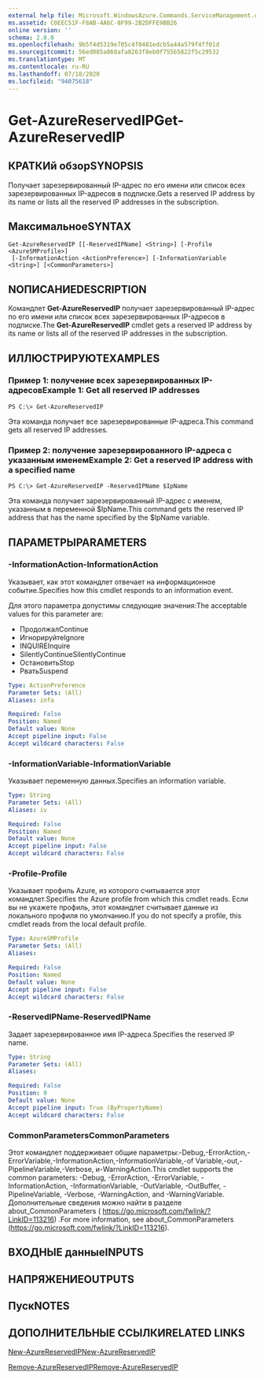 ```yaml
---
external help file: Microsoft.WindowsAzure.Commands.ServiceManagement.dll-Help.xml
ms.assetid: C0EEC51F-F8AB-4A6C-8F99-2B2DFFE9BB26
online version: ''
schema: 2.0.0
ms.openlocfilehash: 9b5f4d5319e705c4f0481edcb5a44a579f4ff01d
ms.sourcegitcommit: 56ed085a868afa8263f8eb0f755b5822f5c29532
ms.translationtype: MT
ms.contentlocale: ru-RU
ms.lasthandoff: 07/18/2020
ms.locfileid: "94075618"
---
```

# <span data-ttu-id="3c941-101">Get-AzureReservedIP</span><span class="sxs-lookup"><span data-stu-id="3c941-101">Get-AzureReservedIP</span></span>

## <span data-ttu-id="3c941-102">КРАТКИй обзор</span><span class="sxs-lookup"><span data-stu-id="3c941-102">SYNOPSIS</span></span>
<span data-ttu-id="3c941-103">Получает зарезервированный IP-адрес по его имени или список всех зарезервированных IP-адресов в подписке.</span><span class="sxs-lookup"><span data-stu-id="3c941-103">Gets a reserved IP address by its name or lists all the reserved IP addresses in the subscription.</span></span>

## <span data-ttu-id="3c941-104">Максимальное</span><span class="sxs-lookup"><span data-stu-id="3c941-104">SYNTAX</span></span>

```
Get-AzureReservedIP [[-ReservedIPName] <String>] [-Profile <AzureSMProfile>]
 [-InformationAction <ActionPreference>] [-InformationVariable <String>] [<CommonParameters>]
```

## <span data-ttu-id="3c941-105">NОПИСАНИЕ</span><span class="sxs-lookup"><span data-stu-id="3c941-105">DESCRIPTION</span></span>
<span data-ttu-id="3c941-106">Командлет **Get-AzureReservedIP** получает зарезервированный IP-адрес по его имени или список всех зарезервированных IP-адресов в подписке.</span><span class="sxs-lookup"><span data-stu-id="3c941-106">The **Get-AzureReservedIP** cmdlet gets a reserved IP address by its name or lists all of the reserved IP addresses in the subscription.</span></span>

## <span data-ttu-id="3c941-107">ИЛЛЮСТРИРУЮТ</span><span class="sxs-lookup"><span data-stu-id="3c941-107">EXAMPLES</span></span>

### <span data-ttu-id="3c941-108">Пример 1: получение всех зарезервированных IP-адресов</span><span class="sxs-lookup"><span data-stu-id="3c941-108">Example 1: Get all reserved IP addresses</span></span>
```
PS C:\> Get-AzureReservedIP
```

<span data-ttu-id="3c941-109">Эта команда получает все зарезервированные IP-адреса.</span><span class="sxs-lookup"><span data-stu-id="3c941-109">This command gets all reserved IP addresses.</span></span>

### <span data-ttu-id="3c941-110">Пример 2: получение зарезервированного IP-адреса с указанным именем</span><span class="sxs-lookup"><span data-stu-id="3c941-110">Example 2: Get a reserved IP address with a specified name</span></span>
```
PS C:\> Get-AzureReservedIP -ReservedIPName $IpName
```

<span data-ttu-id="3c941-111">Эта команда получает зарезервированный IP-адрес с именем, указанным в переменной $IpName.</span><span class="sxs-lookup"><span data-stu-id="3c941-111">This command gets the reserved IP address that has the name specified by the $IpName variable.</span></span>

## <span data-ttu-id="3c941-112">ПАРАМЕТРЫ</span><span class="sxs-lookup"><span data-stu-id="3c941-112">PARAMETERS</span></span>

### <span data-ttu-id="3c941-113">-InformationAction</span><span class="sxs-lookup"><span data-stu-id="3c941-113">-InformationAction</span></span>
<span data-ttu-id="3c941-114">Указывает, как этот командлет отвечает на информационное событие.</span><span class="sxs-lookup"><span data-stu-id="3c941-114">Specifies how this cmdlet responds to an information event.</span></span>

<span data-ttu-id="3c941-115">Для этого параметра допустимы следующие значения:</span><span class="sxs-lookup"><span data-stu-id="3c941-115">The acceptable values for this parameter are:</span></span>

- <span data-ttu-id="3c941-116">Продолжал</span><span class="sxs-lookup"><span data-stu-id="3c941-116">Continue</span></span>
- <span data-ttu-id="3c941-117">Игнорируйте</span><span class="sxs-lookup"><span data-stu-id="3c941-117">Ignore</span></span>
- <span data-ttu-id="3c941-118">INQUIRE</span><span class="sxs-lookup"><span data-stu-id="3c941-118">Inquire</span></span>
- <span data-ttu-id="3c941-119">SilentlyContinue</span><span class="sxs-lookup"><span data-stu-id="3c941-119">SilentlyContinue</span></span>
- <span data-ttu-id="3c941-120">Остановить</span><span class="sxs-lookup"><span data-stu-id="3c941-120">Stop</span></span>
- <span data-ttu-id="3c941-121">Рвать</span><span class="sxs-lookup"><span data-stu-id="3c941-121">Suspend</span></span>

```yaml
Type: ActionPreference
Parameter Sets: (All)
Aliases: infa

Required: False
Position: Named
Default value: None
Accept pipeline input: False
Accept wildcard characters: False
```

### <span data-ttu-id="3c941-122">-InformationVariable</span><span class="sxs-lookup"><span data-stu-id="3c941-122">-InformationVariable</span></span>
<span data-ttu-id="3c941-123">Указывает переменную данных.</span><span class="sxs-lookup"><span data-stu-id="3c941-123">Specifies an information variable.</span></span>

```yaml
Type: String
Parameter Sets: (All)
Aliases: iv

Required: False
Position: Named
Default value: None
Accept pipeline input: False
Accept wildcard characters: False
```

### <span data-ttu-id="3c941-124">-Profile</span><span class="sxs-lookup"><span data-stu-id="3c941-124">-Profile</span></span>
<span data-ttu-id="3c941-125">Указывает профиль Azure, из которого считывается этот командлет.</span><span class="sxs-lookup"><span data-stu-id="3c941-125">Specifies the Azure profile from which this cmdlet reads.</span></span>
<span data-ttu-id="3c941-126">Если вы не укажете профиль, этот командлет считывает данные из локального профиля по умолчанию.</span><span class="sxs-lookup"><span data-stu-id="3c941-126">If you do not specify a profile, this cmdlet reads from the local default profile.</span></span>

```yaml
Type: AzureSMProfile
Parameter Sets: (All)
Aliases: 

Required: False
Position: Named
Default value: None
Accept pipeline input: False
Accept wildcard characters: False
```

### <span data-ttu-id="3c941-127">-ReservedIPName</span><span class="sxs-lookup"><span data-stu-id="3c941-127">-ReservedIPName</span></span>
<span data-ttu-id="3c941-128">Задает зарезервированное имя IP-адреса.</span><span class="sxs-lookup"><span data-stu-id="3c941-128">Specifies the reserved IP name.</span></span>

```yaml
Type: String
Parameter Sets: (All)
Aliases: 

Required: False
Position: 0
Default value: None
Accept pipeline input: True (ByPropertyName)
Accept wildcard characters: False
```

### <span data-ttu-id="3c941-129">CommonParameters</span><span class="sxs-lookup"><span data-stu-id="3c941-129">CommonParameters</span></span>
<span data-ttu-id="3c941-130">Этот командлет поддерживает общие параметры:-Debug,-ErrorAction,-ErrorVariable,-InformationAction,-InformationVariable,-of Variable,-out,-PipelineVariable,-Verbose, и-WarningAction.</span><span class="sxs-lookup"><span data-stu-id="3c941-130">This cmdlet supports the common parameters: -Debug, -ErrorAction, -ErrorVariable, -InformationAction, -InformationVariable, -OutVariable, -OutBuffer, -PipelineVariable, -Verbose, -WarningAction, and -WarningVariable.</span></span> <span data-ttu-id="3c941-131">Дополнительные сведения можно найти в разделе about_CommonParameters ( https://go.microsoft.com/fwlink/?LinkID=113216) .</span><span class="sxs-lookup"><span data-stu-id="3c941-131">For more information, see about_CommonParameters (https://go.microsoft.com/fwlink/?LinkID=113216).</span></span>

## <span data-ttu-id="3c941-132">ВХОДНЫЕ данные</span><span class="sxs-lookup"><span data-stu-id="3c941-132">INPUTS</span></span>

## <span data-ttu-id="3c941-133">НАПРЯЖЕНИЕ</span><span class="sxs-lookup"><span data-stu-id="3c941-133">OUTPUTS</span></span>

## <span data-ttu-id="3c941-134">Пуск</span><span class="sxs-lookup"><span data-stu-id="3c941-134">NOTES</span></span>

## <span data-ttu-id="3c941-135">ДОПОЛНИТЕЛЬНЫЕ ССЫЛКИ</span><span class="sxs-lookup"><span data-stu-id="3c941-135">RELATED LINKS</span></span>

[<span data-ttu-id="3c941-136">New-AzureReservedIP</span><span class="sxs-lookup"><span data-stu-id="3c941-136">New-AzureReservedIP</span></span>](./New-AzureReservedIP.md)

[<span data-ttu-id="3c941-137">Remove-AzureReservedIP</span><span class="sxs-lookup"><span data-stu-id="3c941-137">Remove-AzureReservedIP</span></span>](./Remove-AzureReservedIP.md)


